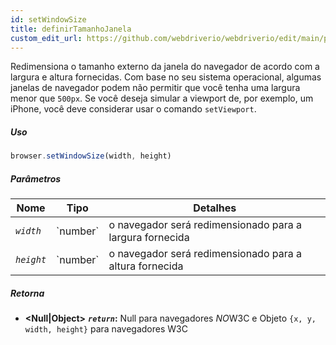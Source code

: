 ```yaml
---
id: setWindowSize
title: definirTamanhoJanela
custom_edit_url: https://github.com/webdriverio/webdriverio/edit/main/packages/webdriverio/src/commands/browser/setWindowSize.ts
---
```


Redimensiona o tamanho externo da janela do navegador de acordo com a largura e altura fornecidas. Com base no seu sistema operacional, algumas janelas de navegador podem não permitir que você tenha uma largura menor que `500px`. Se você deseja simular a viewport de, por exemplo, um iPhone, você deve considerar usar o comando `setViewport`.

##### Uso

```js
browser.setWindowSize(width, height)
```

##### Parâmetros

<table>
  <thead>
    <tr>
      <th>Nome</th><th>Tipo</th><th>Detalhes</th>
    </tr>
  </thead>
  <tbody>
    <tr>
      <td><code><var>width</var></code></td>
      <td>`number`</td>
      <td>o navegador será redimensionado para a largura fornecida</td>
    </tr>
    <tr>
      <td><code><var>height</var></code></td>
      <td>`number`</td>
      <td>o navegador será redimensionado para a altura fornecida</td>
    </tr>
  </tbody>
</table>

##### Retorna

- **&lt;Null|Object&gt;**
            **<code><var>return</var></code>:** Null para navegadores *NO*W3C e Objeto `{x, y, width, height}` para navegadores W3C